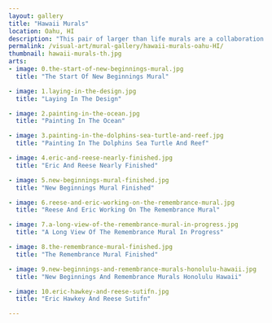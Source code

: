 ```yaml
---
layout: gallery
title: "Hawaii Murals"
location: Oahu, HI
description: "This pair of larger than life murals are a collaboration between Eric Hawkey and Reese Sutfin under Hawkey Designs. They are painted on eight and ten story commercial buildings in Honolulu and Waikiki, Hawaii. The ocean scene is titled 'New Beginnings' and the interior landscape is titled 'Remembrance'."
permalink: /visual-art/mural-gallery/hawaii-murals-oahu-HI/
thumbnail: hawaii-murals-th.jpg
arts:
- image: 0.the-start-of-new-beginnings-mural.jpg
  title: "The Start Of New Beginnings Mural"

- image: 1.laying-in-the-design.jpg
  title: "Laying In The Design"

- image: 2.painting-in-the-ocean.jpg
  title: "Painting In The Ocean"

- image: 3.painting-in-the-dolphins-sea-turtle-and-reef.jpg
  title: "Painting In The Dolphins Sea Turtle And Reef"

- image: 4.eric-and-reese-nearly-finished.jpg
  title: "Eric And Reese Nearly Finished"

- image: 5.new-beginnings-mural-finished.jpg
  title: "New Beginnings Mural Finished"

- image: 6.reese-and-eric-working-on-the-remembrance-mural.jpg
  title: "Reese And Eric Working On The Remembrance Mural"

- image: 7.a-long-view-of-the-remembrance-mural-in-progress.jpg
  title: "A Long View Of The Remembrance Mural In Progress"

- image: 8.the-remembrance-mural-finished.jpg
  title: "The Remembrance Mural Finished"

- image: 9.new-beginnings-and-remembrance-murals-honolulu-hawaii.jpg
  title: "New Beginnings And Remembrance Murals Honolulu Hawaii"

- image: 10.eric-hawkey-and-reese-sutifn.jpg
  title: "Eric Hawkey And Reese Sutifn"

---
```

